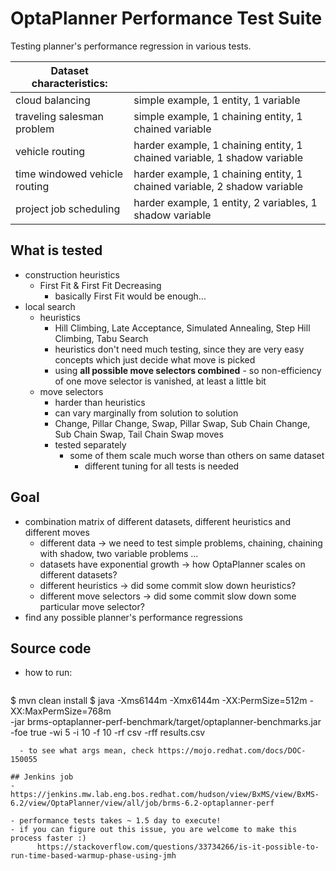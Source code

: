 # OptaPlanner Performance Test Suite

Testing planner's performance regression in various tests.

| Dataset characteristics: ||
| --- | --- |
| cloud balancing               | simple example, 1 entity, 1 variable |
| traveling salesman problem    | simple example, 1 chaining entity, 1 chained variable |
| vehicle routing               | harder example, 1 chaining entity, 1 chained variable, 1 shadow variable |
| time windowed vehicle routing | harder example, 1 chaining entity, 1 chained variable, 2 shadow variable
| project job scheduling        | harder example, 1 entity, 2 variables, 1 shadow variable |

## What is tested
 - construction heuristics
   - First Fit & First Fit Decreasing
     - basically First Fit would be enough...
 - local search
   - heuristics
     - Hill Climbing, Late Acceptance, Simulated Annealing, Step Hill Climbing, Tabu Search
     - heuristics don't need much testing, since they are very easy concepts which just decide what move is picked
     - using **all possible move selectors combined** - so non-efficiency of one move selector is vanished, at least a little bit
   - move selectors
     - harder than heuristics
     - can vary marginally from solution to solution
     - Change, Pillar Change, Swap, Pillar Swap, Sub Chain Change, Sub Chain Swap, Tail Chain Swap moves
     - tested separately
       - some of them scale much worse than others on same dataset
         - different tuning for all tests is needed

## Goal
 - combination matrix of different datasets, different heuristics and different moves
   - different data → we need to test simple problems, chaining, chaining with shadow, two variable problems ...
   - datasets have exponential growth → how OptaPlanner scales on different datasets?
   - different heuristics → did some commit slow down heuristics?
   - different move selectors → did some commit slow down some particular move selector?
 - find any possible planner's performance regressions


## Source code
 - how to run:

   ```
$ mvn clean install
$ java -Xms6144m -Xmx6144m -XX:PermSize=512m -XX:MaxPermSize=768m \
-jar brms-optaplanner-perf-benchmark/target/optaplanner-benchmarks.jar \
-foe true -wi 5 -i 10 -f 10 -rf csv -rff results.csv
   ```
     - to see what args mean, check https://mojo.redhat.com/docs/DOC-150055

## Jenkins job
 - https://jenkins.mw.lab.eng.bos.redhat.com/hudson/view/BxMS/view/BxMS-6.2/view/OptaPlanner/view/all/job/brms-6.2-optaplanner-perf

 - performance tests takes ~ 1.5 day to execute!
   - if you can figure out this issue, you are welcome to make this process faster :)
         https://stackoverflow.com/questions/33734266/is-it-possible-to-run-time-based-warmup-phase-using-jmh
